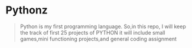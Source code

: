# Pythonz
>Python is my first programming language.
>So,in this repo, I will keep the track of first 25 projects of PYTHON
>it will include small games,mini functioning projects,and general coding assignment

